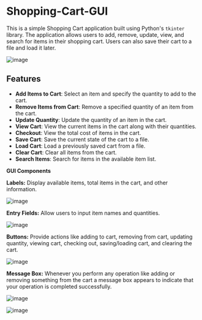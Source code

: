 # Shopping-Cart-GUI

This is a simple Shopping Cart application built using Python's `tkinter` library. The application allows users to add, remove, update, view, and search for items in their shopping cart. Users can also save their cart to a file and load it later.

![image](https://github.com/user-attachments/assets/53498ffb-e89b-44eb-b18c-9140c6f007de)


## Features
- **Add Items to Cart**: Select an item and specify the quantity to add to the cart.
- **Remove Items from Cart**: Remove a specified quantity of an item from the cart.
- **Update Quantity**: Update the quantity of an item in the cart.
- **View Cart**: View the current items in the cart along with their quantities.
- **Checkout**: View the total cost of items in the cart.
- **Save Cart**: Save the current state of the cart to a file.
- **Load Cart**: Load a previously saved cart from a file.
- **Clear Cart**: Clear all items from the cart.
- **Search Items**: Search for items in the available item list.

**GUI Components**



**Labels:** Display available items, total items in the cart, and other information.


![image](https://github.com/user-attachments/assets/625379d8-34b9-46bc-bf54-38beebbb9f01)


**Entry Fields:** Allow users to input item names and quantities.


![image](https://github.com/user-attachments/assets/ed96b66f-6500-4099-b3b1-b202ace6a9c5)


**Buttons:** Provide actions like adding to cart, removing from cart, updating quantity, viewing cart, checking out, saving/loading cart, and clearing the cart.


![image](https://github.com/user-attachments/assets/e1ede258-8e91-4997-822a-0dd30331e028)

**Message Box:** Whenever you perform any operation like adding or removing something from the cart a message box appears to indicate that your operation is completed successfully.


![image](https://github.com/user-attachments/assets/cf771e92-be0f-46c1-b80a-f71395ad7aca)


![image](https://github.com/user-attachments/assets/a4000dc5-0cf6-4357-9b30-10f9199838f3)


